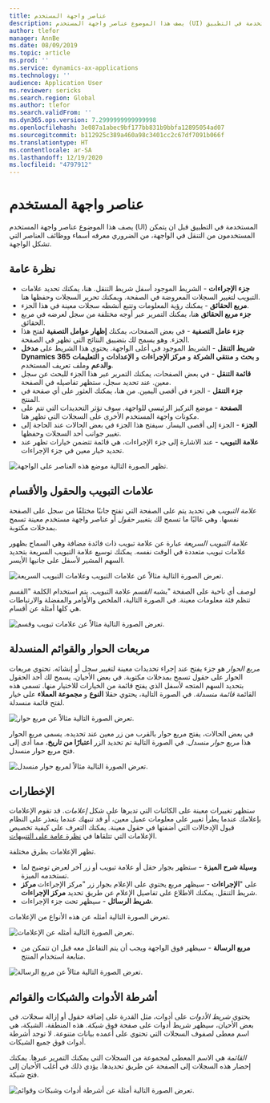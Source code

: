 ```yaml
---
title: عناصر واجهة المستخدم
description: يصف هذا الموضوع عناصر واجهة المستخدم (UI) المستخدمة في التطبيق
author: tlefor
manager: AnnBe
ms.date: 08/09/2019
ms.topic: article
ms.prod: ''
ms.service: dynamics-ax-applications
ms.technology: ''
audience: Application User
ms.reviewer: sericks
ms.search.region: Global
ms.author: tlefor
ms.search.validFrom: ''
ms.dyn365.ops.version: 7.2999999999999998
ms.openlocfilehash: 3e087a1abec9bf177bb831b9bbfa12895054ad07
ms.sourcegitcommit: b112925c389a460a98c3401cc2c67df7091b066f
ms.translationtype: HT
ms.contentlocale: ar-SA
ms.lasthandoff: 12/19/2020
ms.locfileid: "4797912"
---
```

# <a name="user-interface-elements"></a>عناصر واجهة المستخدم

يصف هذا الموضوع عناصر واجهة المستخدم (UI) المستخدمة في التطبيق قبل ان يتمكن المستخدمون من التنقل في الواجهة، من الضروري معرفه أسماء ووظائف العناصر التي تشكل الواجهة.

## <a name="overview"></a>نظرة عامة

- **جزء الإجراءات** - الشريط الموجود أسفل شريط التنقل. هنا، يمكنك تحديد علامات التبويب لتغيير السجلات المعروضة في الصفحة. ويمكنك تحرير السجلات وحفظها هنا.  
- **مربع الحقائق** - يمكنك رؤية المعلومات وتتبع أنشطه سجلات معينة في هذا الجزء.  
- **جزء مربع الحقائق** هنا، يمكنك التمرير عبر أوجه مختلفة من سجل لعرضه في مربع الحقائق.  
- **جزء عامل التصفية** - في بعض الصفحات، يمكنك **إظهار عوامل التصفية** لفتح هذا الجزء. وهو يسمح لك بتضييق النتائج التي تظهر في الصفحة.  
- **شريط التنقل** - الشريط الموجود في أعلى الواجهة. يحتوي هذا الشريط على **مدخل Dynamics 365** و **بحث** و **منتقي الشركة** و **مركز الإجراءات** و **الإعدادات** و **التعليمات والدعم** وملف تعريف المستخدم.  
- **قائمة التنقل** - في بعض الصفحات، يمكنك التمرير عبر هذا الجزء للبحث عن سجل معين. عند تحديد سجل، ستظهر تفاصيله في الصفحة.  
- **جزء التنقل** - الجزء في أقصى اليمين. من هنا، يمكنك العثور على أي صفحة في المنتج.  
- **الصفحة** - موضع التركيز الرئيسي للواجهة. سوف تؤثر التحديدات التي تتم على مكونات واجهة المستخدم الأخرى على السجلات التي تظهر هنا.  
- **الجزء** - الجزء إلى أقصى اليسار. سيفتح هذا الجزء في بعض الحالات عند الحاجة إلى تغيير جوانب أحد السجلات وحفظها.  
- **علامة التبويب** - عند الاشارة إلى جزء الإجراءات، هي قائمة تتضمن خيارات تظهر عند تحديد خيار معين في جزء الإجراءات.  

![تظهر الصورة التالية موضع هذه العناصر على الواجهة.](media/user-interface-01.png)

## <a name="tabs-fields-and-sections"></a>علامات التبويب والحقول والأقسام

*علامة التبويب* هي تحديد يتم على الصفحة التي تفتح جانبًا مختلفًا من سجل على الصفحة نفسها. وهي غالبًا ما تسمح لك بتغيير *حقول* أو عناصر واجهة مستخدم معينة تسمح بمدخلات مكتوبة. 

*علامة التبويب السريعة* عبارة عن علامة تبويب ذات فائدة مضافة وهي السماح بظهور علامات تبويب متعددة في الوقت نفسه. يمكنك توسيع علامة التبويب السريعة بتحديد السهم المشير لأسفل على جانبها الأيسر.

![تعرض الصورة التالية مثالاً عن علامات التبويب وعلامات التبويب السريعة.](media/user-interface-02.png)

يشبه *القسم* علامة التبويب. يتم استخدام الكلمة "القسم‏‎" لوصف أي ناحية على الصفحة تنظم فئة معلومات معينة. في الصورة التالية، الملخص والأوامر والمفضلة والارتباطات هي كلها أمثلة عن أقسام.

![تعرض الصورة التالية مثالاً عن علامات تبويب وقسم.](media/user-interface-03.png)

## <a name="dialog-boxes-and-drop-down-menus"></a>مربعات الحوار والقوائم المنسدلة

*مربع الحوار* هو جزء يفتح عند إجراء تحديدات معينة لتغيير سجل أو إنشائه. تحتوي مربعات الحوار على حقول تسمح بمدخلات مكتوبة. في بعض الأحيان، يسمح لك أحد الحقول بتحديد السهم المتجه لأسفل الذي يفتح قائمة من الخيارات للاختيار منها. تسمى هذه القائمة *قائمة منسدلة*. في الصورة التالية، يحتوي حقلا **النوع** و **مجموعة العملاء** على خيار لفتح قائمة منسدلة.

![تعرض الصورة التالية مثالاً عن مربع حوار.](media/user-interface-04.png)

في بعض الحالات، يفتح مربع حوار بالقرب من زر معين عند تحديده. يسمى مربع الحوار هذا *مربع حوار منسدل*. في الصورة التالية تم تحديد الزر **اعتبارًا من تاريخ**، مما أدى إلى فتح مربع حوار منسدل.

![تعرض الصورة التالية مثالاً لمربع حوار منسدل.](media/user-interface-05.png)

## <a name="notifications"></a>الإخطارات

ستظهر تغييرات معينة على الكائنات التي تديرها على شكل *إعلامات*. قد تقوم الإعلامات بإعلامك عندما يطرأ تغيير على معلومات عميل معين، أو قد تنبهك عندما يتعذر على النظام قبول الإدخالات التي أضفتها في حقول معينة. يمكنك التعرف على كيفية تخصيص الإعلامات التي تتلقاها في [نظرة عامة على التنبيهات](../get-started/alerts-overview.md).

تظهر الإعلامات بطرق مختلفة.
- **وسيلة شرح الميزة** - ستظهر بجوار حقل أو علامة تبويب أو زر آخر لعرض توضيح لما تستخدمه الميزة. 
- **مركز‏‎ الإجراءات** - سيظهر مربع يحتوي على الإعلام بجوار زر "مركز الإجراءات‏‎" على شريط التنقل. يمكنك الاطلاع على تفاصيل الإعلام عن طريق تحديد **مركز الإجراءات**.  
- **شريط الرسائل** - سيظهر تحت جزء الإجراءات.  

تعرض الصورة التالية أمثله عن هذه الأنواع من الإعلامات.

![تعرض الصورة التالية أمثله عن الإعلامات.](media/user-interface-06.png)

- **مربع الرسالة** - سيظهر فوق الواجهة ويجب أن يتم التفاعل معه قبل ان تتمكن من متابعة استخدام المنتج.  

![تعرض الصورة التالية مثالاً عن مربع الرسالة.](media/user-interface-07.png)

## <a name="toolbars-grids-and-lists"></a>أشرطة الأدوات والشبكات والقوائم

يحتوي *شريط الأدوات* على أدوات، مثل القدرة على إضافة حقول أو إزالة سجلات. في بعض الأحيان، سيظهر شريط أدوات على صفحة فوق *شبكة*. هذه المنطقة، الشبكة، هي اسم معطى لصفوف السجلات التي تحتوي على أعمده بيانات متنوعة. لا توجد أشرطة أدوات فوق جميع الشبكات.

*القائمة* هي الاسم المعطى لمجموعة من السجلات التي يمكنك التمرير عبرها. يمكنك إحضار هذه السجلات إلى الصفحة عن طريق تحديدها. يؤدي ذلك في أغلب الأحيان إلى فتح شبكة.

![تعرض الصورة التالية أمثلة عن أشرطة أدوات وشبكات وقوائم.](media/user-interface-08.png)
